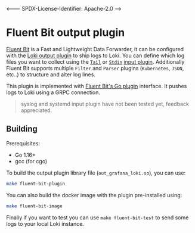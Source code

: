<--- SPDX-License-Identifier: Apache-2.0 -->

# Fluent Bit output plugin

[Fluent Bit](https://fluentbit.io/) is a Fast and Lightweight Data Forwarder, it can be configured with the [Loki output plugin](https://fluentbit.io/documentation/0.12/output/) to ship logs to Loki. You can define which log files you want to collect using the [`Tail`](https://fluentbit.io/documentation/0.12/input/tail.html) or [`Stdin`](https://docs.fluentbit.io/manual/pipeline/inputs/standard-input) [input plugin](https://fluentbit.io/documentation/0.12/getting_started/input.html). Additionally Fluent Bit supports multiple `Filter` and `Parser` plugins (`Kubernetes`, `JSON`, etc..) to structure and alter log lines.

This plugin is implemented with [Fluent Bit's Go plugin](https://github.com/fluent/fluent-bit-go) interface. It pushes logs to Loki using a GRPC connection.

> syslog and systemd input plugin have not been tested yet, feedback appreciated.

## Building

Prerequisites:

* Go 1.16+
* gcc (for cgo)

To build the output plugin library file (`out_grafana_loki.so`), you can use:

```bash
make fluent-bit-plugin
```

You can also build the docker image with the plugin pre-installed using:

```bash
make fluent-bit-image
```

Finally if you want to test you can use `make fluent-bit-test` to send some logs to your local Loki instance.

